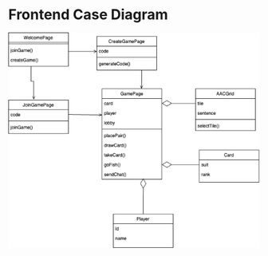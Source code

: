 # Frontend Case Diagram
![Frontend Case Diagram](documentation/static/img/CapstoneFrontend.drawio.png)